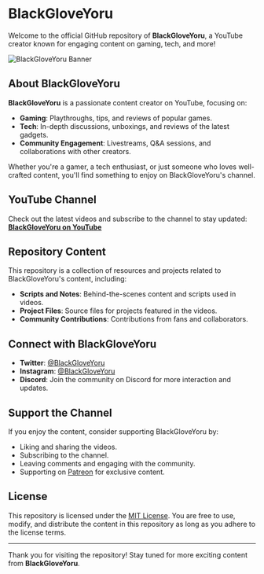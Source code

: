 # BlackGloveYoru

Welcome to the official GitHub repository of **BlackGloveYoru**, a YouTube creator known for engaging content on gaming, tech, and more!

![BlackGloveYoru Banner](https://ibb.co/qFpHq6f)

## About BlackGloveYoru

**BlackGloveYoru** is a passionate content creator on YouTube, focusing on:
- **Gaming**: Playthroughs, tips, and reviews of popular games.
- **Tech**: In-depth discussions, unboxings, and reviews of the latest gadgets.
- **Community Engagement**: Livestreams, Q&A sessions, and collaborations with other creators.

Whether you're a gamer, a tech enthusiast, or just someone who loves well-crafted content, you'll find something to enjoy on BlackGloveYoru's channel.

## YouTube Channel

Check out the latest videos and subscribe to the channel to stay updated:
[**BlackGloveYoru on YouTube**](https://www.youtube.com/channel/UCBH7KcOaqeKF3lPyzSfdDWg)

## Repository Content

This repository is a collection of resources and projects related to BlackGloveYoru's content, including:
- **Scripts and Notes**: Behind-the-scenes content and scripts used in videos.
- **Project Files**: Source files for projects featured in the videos.
- **Community Contributions**: Contributions from fans and collaborators.

## Connect with BlackGloveYoru

- **Twitter**: [@BlackGloveYoru](https://twitter.com/BlackGloveYoru)
- **Instagram**: [@BlackGloveYoru](https://www.instagram.com/BlackGloveYoru)
- **Discord**: Join the community on Discord for more interaction and updates.

## Support the Channel

If you enjoy the content, consider supporting BlackGloveYoru by:
- Liking and sharing the videos.
- Subscribing to the channel.
- Leaving comments and engaging with the community.
- Supporting on [Patreon](https://www.patreon.com/BlackGloveYoru) for exclusive content.

## License

This repository is licensed under the [MIT License](LICENSE). You are free to use, modify, and distribute the content in this repository as long as you adhere to the license terms.

---

Thank you for visiting the repository! Stay tuned for more exciting content from **BlackGloveYoru**.
